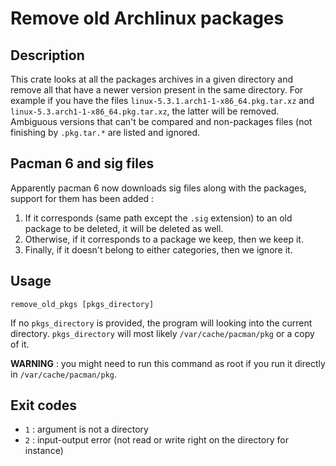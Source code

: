 # Remove old Archlinux packages

## Description

This crate looks at all the packages archives in a given directory and remove all that have a newer version present in the same directory.
For example if you have the files
`linux-5.3.1.arch1-1-x86_64.pkg.tar.xz` and `linux-5.3.arch1-1-x86_64.pkg.tar.xz`,
the latter will be removed.
Ambiguous versions that can't be compared and non-packages files (not finishing by `.pkg.tar.*` are listed and ignored.

## Pacman 6 and sig files

Apparently pacman 6 now downloads sig files along with the packages, support for them has been added :
1. If it corresponds (same path except the `.sig` extension) to an old package to be deleted, it will be deleted as well.
2. Otherwise, if it corresponds to a package we keep, then we keep it.
3. Finally, if it doesn't belong to either categories, then we ignore it.

## Usage

```shell
remove_old_pkgs [pkgs_directory]
```

If no `pkgs_directory` is provided, the program will looking into the current directory.
`pkgs_directory` will most likely `/var/cache/pacman/pkg` or a copy of it.

**WARNING** : you might need to run this command as root if you run it directly in `/var/cache/pacman/pkg`.

## Exit codes

- `1` : argument is not a directory
- `2` : input-output error (not read or write right on the directory for instance)

